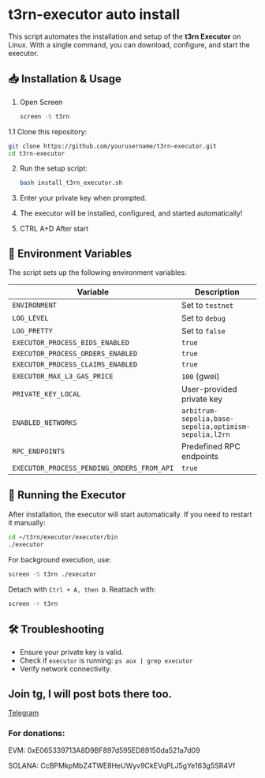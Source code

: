 # t3rn-executor auto install

This script automates the installation and setup of the **t3rn Executor** on Linux. With a single command, you can download, configure, and start the executor.



## 📥 Installation & Usage

1. Open Screen
   ```bash
   screen -S t3rn
   ```

1.1 Clone this repository:
   ```bash
   git clone https://github.com/yourusername/t3rn-executor.git
   cd t3rn-executor
   ```

2. Run the setup script:
   ```bash
   bash install_t3rn_executor.sh
   ```

3. Enter your private key when prompted.

4. The executor will be installed, configured, and started automatically!

5. CTRL A+D After start

## 🔧 Environment Variables

The script sets up the following environment variables:

| Variable | Description |
|----------|-------------|
| `ENVIRONMENT` | Set to `testnet` |
| `LOG_LEVEL` | Set to `debug` |
| `LOG_PRETTY` | Set to `false` |
| `EXECUTOR_PROCESS_BIDS_ENABLED` | `true` |
| `EXECUTOR_PROCESS_ORDERS_ENABLED` | `true` |
| `EXECUTOR_PROCESS_CLAIMS_ENABLED` | `true` |
| `EXECUTOR_MAX_L3_GAS_PRICE` | `100` (gwei) |
| `PRIVATE_KEY_LOCAL` | User-provided private key |
| `ENABLED_NETWORKS` | `arbitrum-sepolia,base-sepolia,optimism-sepolia,l2rn` |
| `RPC_ENDPOINTS` | Predefined RPC endpoints |
| `EXECUTOR_PROCESS_PENDING_ORDERS_FROM_API` | `true` |

## 🚀 Running the Executor

After installation, the executor will start automatically. If you need to restart it manually:
```bash
cd ~/t3rn/executor/executor/bin
./executor
```

For background execution, use:
```bash
screen -S t3rn ./executor
```
Detach with `Ctrl + A, then D`. Reattach with:
```bash
screen -r t3rn
```

## 🛠 Troubleshooting
- Ensure your private key is valid.
- Check if `executor` is running: `ps aux | grep executor`
- Verify network connectivity.

## Join tg, I will post bots there too.
[Telegram](https://t.me/getcakedieyoungx)

### For donations:
EVM:
0xE065339713A8D9BF897d595ED89150da521a7d09

SOLANA:
CcBPMkpMbZ4TWE8HeUWyv9CkEVqPLJ5gYe163g5SR4Vf

